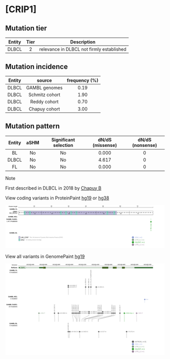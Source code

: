 # [CRIP1]

## Mutation tier

|Entity|Tier|Description                              |
|:------:|:----:|-----------------------------------------|
|DLBCL |2   |relevance in DLBCL not firmly established|
## Mutation incidence

|Entity|source        |frequency (%)|
|:------:|:--------------:|:-------------:|
|DLBCL |GAMBL genomes |0.19         |
|DLBCL |Schmitz cohort|1.90         |
|DLBCL |Reddy cohort  |0.70         |
|DLBCL |Chapuy cohort |3.00         |

## Mutation pattern

|Entity|aSHM|Significant selection|dN/dS (missense)|dN/dS (nonsense)|
|:------:|:----:|:---------------------:|:----------------:|:----------------:|
|BL    |No  |No                   |0.000           |0               |
|DLBCL |No  |No                   |4.617           |0               |
|FL    |No  |No                   |0.000           |0               |


> [!NOTE]
> First described in DLBCL in 2018 by [Chapuy B](https://pubmed.ncbi.nlm.nih.gov/29713087)

View coding variants in ProteinPaint [hg19](https://www.bcgsc.ca/downloads/morinlab/GAMBL/test/genes/CRIP1_protein.html)  or [hg38](https://www.bcgsc.ca/downloads/morinlab/GAMBL/test/genes/CRIP1_protein_hg38.html)

![image](images/proteinpaint/CRIP1_NM_001311.svg)

View all variants in GenomePaint [hg19](https://www.bcgsc.ca/downloads/morinlab/GAMBL/test/genes/CRIP1.html)

![image](images/proteinpaint/CRIP1.svg)
